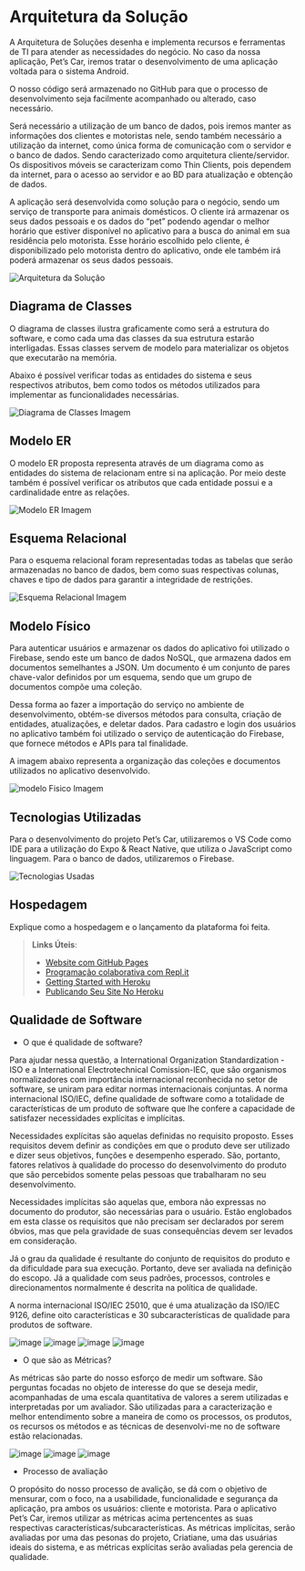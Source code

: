 # Arquitetura da Solução

A Arquitetura de Soluções desenha e implementa recursos e ferramentas de TI para atender as necessidades do negócio. No caso da nossa aplicação, Pet’s Car, iremos tratar o desenvolvimento de uma aplicação voltada para o sistema Android.

O nosso código será armazenado no GitHub para que o processo de desenvolvimento seja facilmente acompanhado ou alterado, caso necessário.

Será necessário a utilização de um banco de dados, pois iremos manter as informações dos clientes e motoristas nele, sendo também necessário a utilização da internet, como única forma de comunicação com o servidor e o banco de dados. Sendo caracterizado como arquitetura cliente/servidor. Os dispositivos móveis se caracterizam como Thin Clients, pois dependem da internet, para o acesso ao servidor e ao BD para atualização e obtenção de dados.

A aplicação será desenvolvida como solução para o negócio, sendo um serviço de transporte para animais domésticos. O cliente irá armazenar os seus dados pessoais e os dados do “pet” podendo agendar o melhor horário que estiver disponível no aplicativo para a busca do animal em sua residência pelo motorista. Esse horário escolhido pelo cliente, é disponibilizado pelo motorista dentro do aplicativo, onde ele também irá poderá armazenar os seus dados pessoais.

![Arquitetura da Solução](https://user-images.githubusercontent.com/123743005/229313548-52128c85-1278-43a6-807e-18e6fe54ab45.png)

## Diagrama de Classes

O diagrama de classes ilustra graficamente como será a estrutura do software, e como cada uma das classes da sua estrutura estarão interligadas. Essas classes servem de modelo para materializar os objetos que executarão na memória. 

Abaixo é possível verificar todas as entidades do sistema e seus respectivos atributos, bem como todos os métodos utilizados para implementar as funcionalidades necessárias. 

![Diagrama de Classes Imagem](img/diagramaClasses.png)

## Modelo ER

O modelo ER proposta representa através de um diagrama como as entidades do sistema de relacionam entre si na aplicação. Por meio deste também é possível verificar os atributos que cada entidade possui e a cardinalidade entre as relações.

![Modelo ER Imagem](img/modeloER.png)

## Esquema Relacional

Para o esquema relacional foram representadas todas as tabelas que serão armazenadas no banco de dados, bem como suas respectivas colunas, chaves e tipo de dados para garantir a integridade de restrições.

![Esquema Relacional Imagem](img/modeloTabelas.png)

## Modelo Físico

Para autenticar usuários e armazenar os dados do aplicativo foi utilizado o Firebase, sendo este um banco de dados NoSQL, que armazena dados em documentos semelhantes a JSON. Um documento é um conjunto de pares chave-valor definidos por um esquema, sendo que um grupo de documentos compõe uma coleção. 

Dessa forma ao fazer a importação do serviço no ambiente de desenvolvimento, obtém-se diversos métodos para consulta, criação de entidades, atualizações, e deletar dados. Para cadastro e login dos usuários no aplicativo também foi utilizado o serviço de autenticação do Firebase, que fornece métodos e APIs para tal finalidade. 

A imagem abaixo representa a organização das coleções e documentos utilizados no aplicativo desenvolvido. 

![modelo Fisico Imagem](img/bd-firebase.png)

## Tecnologias Utilizadas

Para o desenvolvimento do projeto Pet’s Car, utilizaremos o VS Code como IDE para a utilização do Expo & React Native, que utiliza o JavaScript como linguagem. Para o banco de dados, utilizaremos o Firebase.

![Tecnologias Usadas](https://user-images.githubusercontent.com/123743005/228109529-989c88f1-82b3-46f4-b07f-9ed55f17049f.png)

## Hospedagem

Explique como a hospedagem e o lançamento da plataforma foi feita.

> **Links Úteis**:
>
> - [Website com GitHub Pages](https://pages.github.com/)
> - [Programação colaborativa com Repl.it](https://repl.it/)
> - [Getting Started with Heroku](https://devcenter.heroku.com/start)
> - [Publicando Seu Site No Heroku](http://pythonclub.com.br/publicando-seu-hello-world-no-heroku.html)

## Qualidade de Software

- O que é qualidade de software?

Para ajudar nessa questão, a International Organization Standardization - ISO e a International Electrotechnical Comission-IEC, que são organismos normalizadores com importância internacional reconhecida no setor de software, se uniram para editar normas internacionais conjuntas. A norma internacional ISO/IEC, define qualidade de software como a totalidade de características de um produto de software que lhe confere a capacidade de satisfazer necessidades explícitas e implícitas.

Necessidades explícitas são aquelas definidas no requisito proposto. Esses requisitos devem definir as condições em que o produto deve ser utilizado e dizer seus objetivos, funções e desempenho esperado. São, portanto, fatores relativos à qualidade do processo do desenvolvimento do produto que são percebidos somente pelas pessoas que trabalharam no seu desenvolvimento.

Necessidades implícitas são aquelas que, embora não expressas no documento do produtor, são necessárias para o usuário. Estão englobados em esta classe os requisitos que não precisam ser declarados por serem óbvios, mas que pela gravidade de suas consequências devem ser levados em consideração.

Já o grau da qualidade é resultante do conjunto de requisitos do produto e da dificuldade para sua execução. Portanto, deve ser avaliada na definição do escopo. Já a qualidade com seus padrões, processos, controles e direcionamentos normalmente é descrita na política de qualidade.

A norma internacional ISO/IEC 25010, que é uma atualização da ISO/IEC 9126, define oito características e 30 subcaracterísticas de qualidade para produtos de software.

![image](https://user-images.githubusercontent.com/123743005/228100853-4d2bbc0d-5ff6-43c1-965d-c01f6fe5aaf4.png)
![image](https://user-images.githubusercontent.com/123743005/228100913-0ffcc4d1-fee3-43ce-8185-6c17c643a3dd.png)
![image](https://user-images.githubusercontent.com/123743005/228100956-ea9aa93b-2ba1-40b7-815e-e37e7b5fc363.png)
![image](https://user-images.githubusercontent.com/123743005/228101043-39439414-955f-42b6-b7c0-d6a85551d419.png)

- O que são as Métricas?

As métricas são parte do nosso esforço de medir um software. São perguntas focadas no objeto de interesse do que se deseja medir, acompanhadas de uma escala quantitativa de valores a serem utilizadas e interpretadas por um avaliador. São utilizadas para a caracterização e melhor entendimento sobre a maneira de como os processos, os produtos, os recursos os métodos e as técnicas de desenvolvi-me no de software estão relacionadas.

![image](https://user-images.githubusercontent.com/123743005/228108887-114634c3-b722-4182-b745-007935f138d2.png)
![image](https://user-images.githubusercontent.com/123743005/228108941-10e5e61a-ca75-4bda-bd5e-e1874438872b.png)
![image](https://user-images.githubusercontent.com/123743005/228108994-dc8b3e10-58bf-4fbb-8e9f-c7a0b1d99a13.png)

- Processo de avaliação

O propósito do nosso processo de avalição, se dá com o objetivo de mensurar, com o foco, na a usabilidade, funcionalidade e segurança da aplicação, pra ambos os usuários: cliente e motorista. Para o aplicativo Pet’s Car, iremos utilizar as métricas acima pertencentes as suas respectivas características/subcaracterísticas. As métricas implícitas, serão avaliadas por uma das pesonas do projeto, Criatiane, uma das usuárias ideais do sistema, e as métricas explícitas serão avaliadas pela gerencia de qualidade.
